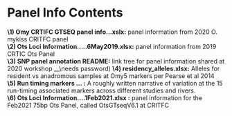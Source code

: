 # Panel Info Contents

__\1) Omy CRTIFC GTSEQ panel info...xslx:__ panel information from 2020 O. mykiss CRITFC panel  
__\2) Ots Loci Information.....6May2019.xlsx:__ panel information from 2019 CRTIC Ots Panel   
__\3) SNP panel annotation README:__ link tree for panel information shared at 2020 workshop __\needs password)
__\4) residency_alleles.xlsx:__ Alleles for resident vs anadromous samples at Omy5 markers per Pearse et al 2014  
__\5) Run timing markers ... :__ A roughly written narrative of variation at the 15 run-timing associated markers across different studies and rivers.  
__\6) Ots Loci Information....1Feb2021.xlsx :__ panel information for the Feb2021 75bp Ots Panel, called OtsGTseqV6.1 at CRITFC
